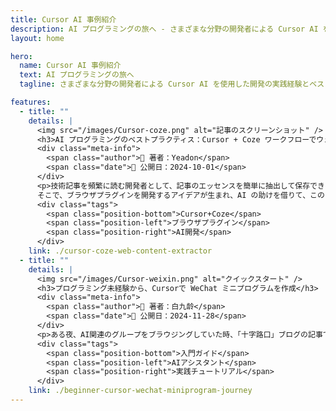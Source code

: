 ```yaml
---
title: Cursor AI 事例紹介
description: AI プログラミングの旅へ - さまざまな分野の開発者による Cursor AI を使用した開発の実践経験とベストプラクティスを収録
layout: home

hero:
  name: Cursor AI 事例紹介
  text: AI プログラミングの旅へ
  tagline: さまざまな分野の開発者による Cursor AI を使用した開発の実践経験とベストプラクティスを収録

features:
  - title: ""
    details: |
      <img src="/images/Cursor-coze.png" alt="記事のスクリーンショット" />
      <h3>AI プログラミングのベストプラクティス：Cursor + Coze ワークフローでウェブコンテンツ抽出プラグインを作成</h3>
      <div class="meta-info">
        <span class="author">👤 著者：Yeadon</span>
        <span class="date">📅 公開日：2024-10-01</span>
      </div>
      <p>技術記事を頻繁に読む開発者として、記事のエッセンスを簡単に抽出して保存できるツールが欲しいと常々考えていました。
      そこで、ブラウザプラグインを開発するアイデアが生まれ、AI の助けを借りて、このアイデアはすぐに現実となりました。</p>
      <div class="tags">
        <span class="position-bottom">Cursor+Coze</span>
        <span class="position-left">ブラウザプラグイン</span>
        <span class="position-right">AI開発</span>
      </div>
    link: ./cursor-coze-web-content-extractor
  - title: ""
    details: |
      <img src="/images/Cursor-weixin.png" alt="クイックスタート" />
      <h3>プログラミング未経験から、Cursorで WeChat ミニプログラムを作成</h3>
      <div class="meta-info">
        <span class="author">👤 著者：白九龄</span>
        <span class="date">📅 公開日：2024-11-28</span>
      </div>
      <p>ある夜、AI関連のグループをブラウジングしていた時、「十字路口」ブログの記事で「恋愛キーボード」という製品について知りました。これを見て少しショックを受けました。なぜなら、これは私が1ヶ月以上前に作ろうとしていた入力メソッドだったからです。残念ながら、Cursorで1ヶ月以上かけて作ろうとしましたが完成せず、結局この会社に先を越されてしまいました。 /(ㄒoㄒ)/~~</p>
      <div class="tags">
        <span class="position-bottom">入門ガイド</span>
        <span class="position-left">AIアシスタント</span>
        <span class="position-right">実践チュートリアル</span>
      </div>
    link: ./beginner-cursor-wechat-miniprogram-journey
---
```

